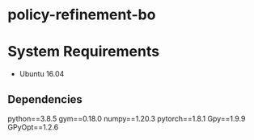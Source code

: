 # policy-refinement-bo


# System Requirements

- Ubuntu 16.04

## Dependencies

python==3.8.5
gym==0.18.0
numpy==1.20.3
pytorch==1.8.1
Gpy==1.9.9
GPyOpt==1.2.6
